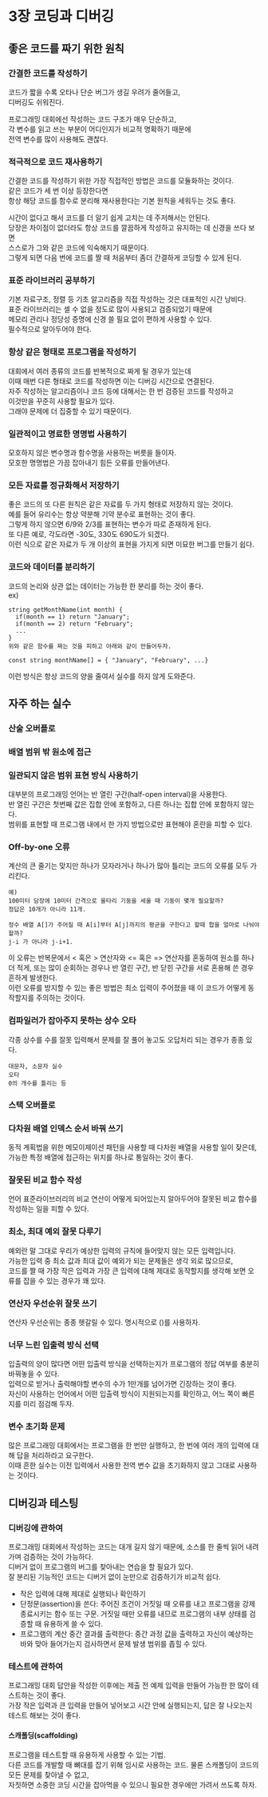 # 3장 코딩과 디버깅

## 좋은 코드를 짜기 위한 원칙

### 간결한 코드를 작성하기

코드가 짧을 수록 오타나 단순 버그가 생길 우려가 줄어들고,  
디버깅도 쉬워진다.

프로그래밍 대회에선 작성하는 코드 구조가 매우 단순하고,  
각 변수를 읽고 쓰는 부분이 어디인지가 비교적 명확하기 때문에  
전역 변수를 많이 사용해도 괜찮다.

### 적극적으로 코드 재사용하기

간결한 코드를 작성하기 위한 가장 직접적인 방법은 코드를 모듈화하는 것이다.  
같은 코드가 세 번 이상 등장한다면  
항상 해당 코드를 함수로 분리해 재사용한다는 기본 원칙을 세워두는 것도 좋다.

시간이 없다고 해서 코드를 더 알기 쉽게 고치는 데 주저해서는 안된다.  
당장은 차이점이 없더라도 항상 코드를 깔끔하게 작성하고 유지하는 데 신경을 쓰다 보면  
스스로가 그와 같은 코드에 익숙해지기 때문이다.  
그렇게 되면 다음 번에 코드를 짤 때 처음부터 좀더 간결하게 코딩할 수 있게 된다.

### 표준 라이브러리 공부하기

기본 자료구조, 정렬 등 기초 알고리즘을 직접 작성하는 것은 대표적인 시간 낭비다.  
표준 라이브러리는 셀 수 없을 정도로 많이 사용되고 검증되었기 때문에  
메모리 관리나 정당성 증명에 신경 쓸 필요 없이 편하게 사용할 수 있다.  
필수적으로 알아두어야 한다.

### 항상 같은 형태로 프로그램을 작성하기

대회에서 여러 종류의 코드를 반복적으로 짜게 될 경우가 있는데  
이때 매번 다른 형태로 코드를 작성하면 이는 디버깅 시간으로 연결된다.  
자주 작성하는 알고리즘이나 코드 등에 대해서는 한 번 검증된 코드를 작성하고  
이것만을 꾸준히 사용할 필요가 있다.  
그래야 문제에 더 집중할 수 있기 때문이다.

### 일관적이고 명료한 명명법 사용하기

모호하지 않은 변수명과 함수명을 사용하는 버릇을 들이자.  
모호한 명명법은 가끔 잡아내기 힘든 오류를 만들어낸다.

### 모든 자료를 정규화해서 저장하기

좋은 코드의 또 다른 원칙은 같은 자료를 두 가지 형태로 저장하지 않는 것이다.  
예를 들어 유리수는 항상 약분해 기약 분수로 표현하는 것이 좋다.  
그렇게 하지 않으면 6/9와 2/3를 표현하는 변수가 따로 존재하게 된다.  
또 다른 예로, 각도라면 -30도, 330도 690도가 되겠다.  
이런 식으로 같은 자료가 두 개 이상의 표현을 가지게 되면 미묘한 버그를 만들기 쉽다.

### 코드와 데이터를 분리하기

코드의 논리와 상관 없는 데이터는 가능한 한 분리를 하는 것이 좋다.  
ex)

```
string getMonthName(int month) {
  if(month == 1) return "January";
  if(month == 2) return "February";
  ...
}
위와 같은 함수를 짜는 것을 피하고 아래와 같이 만들어두자.

const string monthName[] = { "January", "February", ...}
```

이런 방식은 항상 코드의 양을 줄여서 실수를 하지 않게 도와준다.

## 자주 하는 실수

### 산술 오버플로

### 배열 범위 밖 원소에 접근

### 일관되지 않은 범위 표현 방식 사용하기

대부분의 프로그래밍 언어는 반 열린 구간(half-open interval)을 사용한다.  
반 열린 구간은 첫번째 값은 집합 안에 포함하고, 다른 하나는 집합 안에 포함하지 않는다.  
범위를 표현할 때 프로그램 내에서 한 가지 방법으로만 표현해야 혼란을 피할 수 있다.

### Off-by-one 오류

계산의 큰 줄기는 맞지만 하나가 모자라거나 하나가 많아 틀리는 코드의 오류를 모두 가리킨다.

```
예)
100미터 담장에 10미터 간격으로 울타리 기둥을 세울 때 기둥이 몇개 필요할까?
정답은 10개가 아니라 11개.

정수 배열 A[]가 주어질 때 A[i]부터 A[j]까지의 평균을 구한다고 할때 합을 얼마로 나눠야 할까?
j-i 가 아니라 j-i+1.
```

이 오류는 반복문에서 < 혹은 > 연산자와 <= 혹은 => 연산자를 혼동하여 원소를 하나 더 적게, 또는 많이 순회하는 경우나
반 열린 구간, 반 닫힌 구간을 서로 혼용해 쓴 경우 흔하게 발생한다.  
이런 오류를 방지할 수 있는 좋은 방법은 최소 입력이 주어졌을 때 이 코드가 어떻게 동작할지를 주의하는 것이다.

### 컴파일러가 잡아주지 못하는 상수 오타

각종 상수를 수를 잘못 입력해서 문제를 잘 풀어 놓고도 오답처리 되는 경우가 종종 있다.

```
대문자, 소문자 실수
오타
0의 개수를 틀리는 등
```

### 스택 오버플로

### 다차원 배열 인덱스 순서 바꿔 쓰기

동적 계획법을 위한 메모이제이션 패턴을 사용할 때 다차원 배열을 사용할 일이 잦은데,  
가능한 특정 배열에 접근하는 위치를 하나로 통일하는 것이 좋다.

### 잘못된 비교 함수 작성

언어 표준라이브러리의 비교 연산이 어떻게 되어있는지 알아두어야 잘못된 비교 함수를 작성하는 일을 피할 수 있다.

### 최소, 최대 예외 잘못 다루기

예외란 말 그대로 우리가 예상한 입력의 규칙에 들어맞지 않는 모든 입력입니다.  
가능한 입력 중 최소 값과 최대 값이 예외가 되는 문제들은 생각 외로 많으므로,  
코드를 짤 때 가장 작은 입력과 가장 큰 입력에 대해 제대로 동작할지를 생각해 보면 오류를 잡을 수 있는 경우가 꽤 있다.

### 연산자 우선순위 잘못 쓰기

연산자 우선순위는 종종 헷갈릴 수 있다. 명시적으로 ()를 사용하자.

### 너무 느린 입출력 방식 선택

입출력의 양이 많다면 어떤 입출력 방식을 선택하는지가 프로그램의 정답 여부를 충분히 바꿔놓을 수 있다.  
입력으로 받거나 출력해야할 변수의 수가 1만개를 넘어가면 긴장하는 것이 좋다.  
자신이 사용하는 언어에서 어떤 입출력 방식이 지원되는지를 확인하고, 어느 쪽이 빠른지를 미리 점검해 두자.

### 변수 초기화 문제

많은 프로그래밍 대회에서는 프로그램을 한 번만 실행하고, 한 번에 여러 개의 입력에 대해 답을 처리하라고 요구한다.  
이때 흔한 실수는 이전 입력에서 사용한 전역 변수 값을 초기화하지 않고 그대로 사용하는 것이다.

## 디버깅과 테스팅

### 디버깅에 관하여

프로그래밍 대회에서 작성하는 코드는 대개 길지 않기 때문에, 소스를 한 줄씩 읽어 내려가며 검증하는 것이 가능하다.  
디버거 없이 프로그램의 버그를 찾아내는 연습을 할 필요가 있다.  
잘 분리된 기능적인 코드는 디버거 없이 눈만으로 검증하기가 비교적 쉽다.

-   작은 입력에 대해 제대로 실행되나 확인하기
-   단정문(assertion)을 쓴다: 주어진 조건이 거짓일 때 오류를 내고 프로그램을 강제 종료시키는 함수 또는 구문. 거짓일 때만 오류를 내므로 프로그램의 내부 상태를 검증할 때 유용하게 쓸 수 있다.
-   프로그램의 계산 중간 결과를 출력한다: 중간 과정 값을 출력하고 자신이 예상하는 바와 맞아 들어가는지 검사하면서 문제 발생 범위를 좁힐 수 있다.

### 테스트에 관하여

프로그래밍 대회 답안을 작성한 이후에는 제출 전 예제 입력을 만들어 가능한 한 많이 테스트하는 것이 좋다.  
가장 작은 입력과 큰 입력을 만들어 넣어보고 시간 안에 실행되는지, 답은 잘 나오는지 테스트 해보는 것이 좋다.

#### 스캐폴딩(scaffolding)

프로그램을 테스트할 때 유용하게 사용할 수 있는 기법.  
다른 코드를 개발할 때 뼈대를 잡기 위해 임시로 사용하는 코드.
물론 스캐폴딩이 코드의 모든 문제를 찾아낼 수 없고,  
자칫하면 소중한 코딩 시간을 잡아먹을 수 있으니 필요한 경우에만 가려서 쓰도록 하자.
